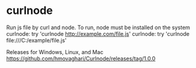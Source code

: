 # curlnode

Run js file by curl and node.
To run, node must be installed on the system
curlnode: try 'curlnode http://example.com/file.js'
curlnode: try 'curlnode file:///C:/example/file.js'

Releases for Windows, Linux, and Mac
https://github.com/hmovaghari/Curlnode/releases/tag/1.0.0